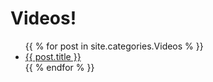 # Videos!

<ul>
{{ % for post in site.categories.Videos % }}
<li><a href="/thecodersite{{ post.url }}" title="{{ post.date }}">{{ post.title }}</a></li>
{{ % endfor % }}
</ul>
